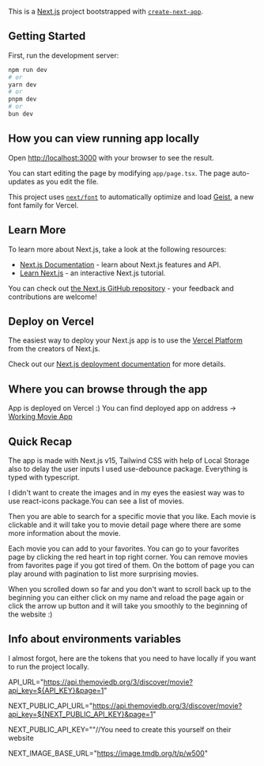 This is a [Next.js](https://nextjs.org) project bootstrapped with [`create-next-app`](https://nextjs.org/docs/app/api-reference/cli/create-next-app).

## Getting Started

First, run the development server:

```bash
npm run dev
# or
yarn dev
# or
pnpm dev
# or
bun dev
```

## How you can view running app locally

Open [http://localhost:3000](http://localhost:3000) with your browser to see the result.

You can start editing the page by modifying `app/page.tsx`. The page auto-updates as you edit the file.

This project uses [`next/font`](https://nextjs.org/docs/app/building-your-application/optimizing/fonts) to automatically optimize and load [Geist](https://vercel.com/font), a new font family for Vercel.

## Learn More

To learn more about Next.js, take a look at the following resources:

- [Next.js Documentation](https://nextjs.org/docs) - learn about Next.js features and API.
- [Learn Next.js](https://nextjs.org/learn) - an interactive Next.js tutorial.

You can check out [the Next.js GitHub repository](https://github.com/vercel/next.js) - your feedback and contributions are welcome!

## Deploy on Vercel

The easiest way to deploy your Next.js app is to use the [Vercel Platform](https://vercel.com/new?utm_medium=default-template&filter=next.js&utm_source=create-next-app&utm_campaign=create-next-app-readme) from the creators of Next.js.

Check out our [Next.js deployment documentation](https://nextjs.org/docs/app/building-your-application/deploying) for more details.

## Where you can browse through the app

App is deployed on Vercel :)
You can find deployed app on address -> [Working Movie App](https://next-movies-app-six.vercel.app/)

## Quick Recap

The app is made with Next.js v15, Tailwind CSS with help of Local Storage also to delay the user inputs I used use-debounce package. Everything is typed with typescript.

I didn't want to create the images and in my eyes the easiest way was to use react-icons package.You can see a list of movies.

Then you are able to search for a specific movie that you like.
Each movie is clickable and it will take you to movie detail page where there are some more information about the movie.

Each movie you can add to your favorites. You can go to your favorites page by clicking the red heart in top right corner.
You can remove movies from favorites page if you got tired of them. On the bottom of page you can play around with pagination to list more surprising movies.

When you scrolled down so far and you don't want to scroll back up to the beginning you can either click on my name and reload the page again or click the arrow up button and
it will take you smoothly to the beginning of the website :)

## Info about environments variables

I almost forgot, here are the tokens that you need to have locally if you want to run the project locally.

API_URL="https://api.themoviedb.org/3/discover/movie?api_key=${API_KEY}&page=1"

NEXT_PUBLIC_API_URL="https://api.themoviedb.org/3/discover/movie?api_key=${NEXT_PUBLIC_API_KEY}&page=1"

NEXT_PUBLIC_API_KEY=""//You need to create this yourself on their website

NEXT_IMAGE_BASE_URL="https://image.tmdb.org/t/p/w500"

